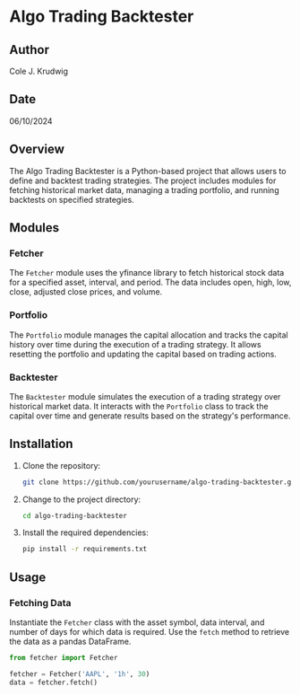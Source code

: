 # Algo Trading Backtester

## Author
Cole J. Krudwig

## Date
06/10/2024

## Overview
The Algo Trading Backtester is a Python-based project that allows users to define and backtest trading strategies. The project includes modules for fetching historical market data, managing a trading portfolio, and running backtests on specified strategies.

## Modules
### Fetcher
The `Fetcher` module uses the yfinance library to fetch historical stock data for a specified asset, interval, and period. The data includes open, high, low, close, adjusted close prices, and volume.

### Portfolio
The `Portfolio` module manages the capital allocation and tracks the capital history over time during the execution of a trading strategy. It allows resetting the portfolio and updating the capital based on trading actions.

### Backtester
The `Backtester` module simulates the execution of a trading strategy over historical market data. It interacts with the `Portfolio` class to track the capital over time and generate results based on the strategy's performance.

## Installation
1. Clone the repository:
    ```bash
    git clone https://github.com/yourusername/algo-trading-backtester.git
    ```
2. Change to the project directory:
    ```bash
    cd algo-trading-backtester
    ```
3. Install the required dependencies:
    ```bash
    pip install -r requirements.txt
    ```

## Usage
### Fetching Data
Instantiate the `Fetcher` class with the asset symbol, data interval, and number of days for which data is required. Use the `fetch` method to retrieve the data as a pandas DataFrame.

```python
from fetcher import Fetcher

fetcher = Fetcher('AAPL', '1h', 30)
data = fetcher.fetch()
